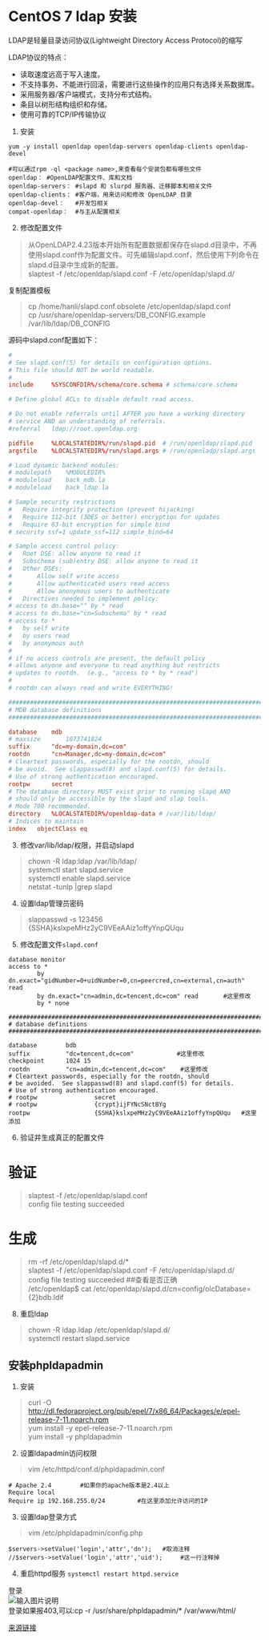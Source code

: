 # CentOS 7 ldap 安装

LDAP是轻量目录访问协议(Lightweight Directory Access Protocol)的缩写

LDAP协议的特点：
* 读取速度远高于写入速度。
* 不支持事务、不能进行回滚，需要进行这些操作的应用只有选择关系数据库。
* 采用服务器/客户端模式，支持分布式结构。
* 条目以树形结构组织和存储。
* 使用可靠的TCP/IP传输协议

1. 安装
```
yum -y install openldap openldap-servers openldap-clients openldap-devel  

#可以通过rpm -ql <package name>,来查看每个安装包都有哪些文件
openldap： #OpenLDAP配置文件、库和文档
openldap-servers： #slapd 和 slurpd 服务器、迁移脚本和相关文件
openldap-clients： #客户端，用来访问和修改 OpenLDAP 目录
openldap-devel：   #开发包相关
compat-openldap：  #与主从配置相关
```

2. 修改配置文件
> 从OpenLDAP2.4.23版本开始所有配置数据都保存在slapd.d目录中，不再使用slapd.conf作为配置文件。可先编辑slapd.conf，然后使用下列命令在slapd.d目录中生成新的配置。  
> slaptest -f /etc/openldap/slapd.conf -F /etc/openldap/slapd.d/  

复制配置模板  
> cp /home/hanli/slapd.conf.obsolete /etc/openldap/slapd.conf  
> cp /usr/share/openldap-servers/DB_CONFIG.example /var/lib/ldap/DB_CONFIG  

源码中slapd.conf配置如下：  
```conf
#
# See slapd.conf(5) for details on configuration options.
# This file should NOT be world readable.
#
include		%SYSCONFDIR%/schema/core.schema # schema/core.schema

# Define global ACLs to disable default read access.

# Do not enable referrals until AFTER you have a working directory
# service AND an understanding of referrals.
#referral	ldap://root.openldap.org

pidfile		%LOCALSTATEDIR%/run/slapd.pid  # /run/openldap/slapd.pid
argsfile	%LOCALSTATEDIR%/run/slapd.args # /run/openladp/slapd.args

# Load dynamic backend modules:
# modulepath	%MODULEDIR%
# moduleload	back_mdb.la
# moduleload	back_ldap.la

# Sample security restrictions
#	Require integrity protection (prevent hijacking)
#	Require 112-bit (3DES or better) encryption for updates
#	Require 63-bit encryption for simple bind
# security ssf=1 update_ssf=112 simple_bind=64

# Sample access control policy:
#	Root DSE: allow anyone to read it
#	Subschema (sub)entry DSE: allow anyone to read it
#	Other DSEs:
#		Allow self write access
#		Allow authenticated users read access
#		Allow anonymous users to authenticate
#	Directives needed to implement policy:
# access to dn.base="" by * read
# access to dn.base="cn=Subschema" by * read
# access to *
#	by self write
#	by users read
#	by anonymous auth
#
# if no access controls are present, the default policy
# allows anyone and everyone to read anything but restricts
# updates to rootdn.  (e.g., "access to * by * read")
#
# rootdn can always read and write EVERYTHING!

#######################################################################
# MDB database definitions
#######################################################################

database	mdb
# maxsize		1073741824
suffix		"dc=my-domain,dc=com"
rootdn		"cn=Manager,dc=my-domain,dc=com"
# Cleartext passwords, especially for the rootdn, should
# be avoid.  See slappasswd(8) and slapd.conf(5) for details.
# Use of strong authentication encouraged.
rootpw		secret
# The database directory MUST exist prior to running slapd AND 
# should only be accessible by the slapd and slap tools.
# Mode 700 recommended.
directory	%LOCALSTATEDIR%/openldap-data # /var/lib/ldap/
# Indices to maintain
index	objectClass	eq
```

3. 修改var/lib/ldap/权限，并启动slapd  
> chown -R ldap:ldap /var/lib/ldap/  
> systemctl start slapd.service  
> systemctl enable slapd.service  
> netstat -tunlp |grep slapd  

4. 设置ldap管理员密码
> slappasswd -s 123456  
{SSHA}kslxpeMHz2yC9VEeAAiz1offyYnpQUqu

5. 修改配置文件`slapd.conf`
```
database monitor
access to *
        by dn.exact="gidNumber=0+uidNumber=0,cn=peercred,cn=external,cn=auth" read
        by dn.exact="cn=admin,dc=tencent,dc=com" read       #这里修改
        by * none

#######################################################################
# database definitions
#######################################################################

database        bdb
suffix          "dc=tencent,dc=com"            #这里修改
checkpoint      1024 15
rootdn          "cn=admin,dc=tencent,dc=com"    #这里修改
# Cleartext passwords, especially for the rootdn, should
# be avoided.  See slappasswd(8) and slapd.conf(5) for details.
# Use of strong authentication encouraged.
# rootpw                secret
# rootpw                {crypt}ijFYNcSNctBYg
rootpw                  {SSHA}kslxpeMHz2yC9VEeAAiz1offyYnpQUqu   #这里添加
```

6. 验证并生成真正的配置文件  
# 验证  
> slaptest -f /etc/openldap/slapd.conf  
config file testing succeeded
# 生成  
> rm -rf /etc/openldap/slapd.d/*  
> slaptest -f /etc/openldap/slapd.conf -F /etc/openldap/slapd.d/  
config file testing succeeded
##查看是否正确  
> /etc/openldap$ cat /etc/openldap/slapd.d/cn\=config/olcDatabase\=\{2\}bdb.ldif  

8. 重启ldap  
> chown -R ldap.ldap /etc/openldap/slapd.d/  
> systemctl restart slapd.service  

## 安装phpldapadmin  
1. 安装  
> curl -O http://dl.fedoraproject.org/pub/epel/7/x86_64/Packages/e/epel-release-7-11.noarch.rpm  
> yum install -y epel-release-7-11.noarch.rpm  
> yum install -y phpldapadmin  

2. 设置ldapadmin访问权限  
> vim /etc/httpd/conf.d/phpldapadmin.conf  
```
# Apache 2.4        #如果你的apache版本是2.4以上
Require local
Require ip 192.168.255.0/24         #在这里添加允许访问的IP
```

3. 设置ldap登录方式  
> vim /etc/phpldapadmin/config.php  
```
$servers->setValue('login','attr','dn');   #取消注释
//$servers->setValue('login','attr','uid');     #这一行注释掉
```

4. 重启httpd服务 `systemctl restart httpd.service`

登录  
![输入图片说明](https://gitee.com/uploads/images/2018/0518/183156_eca0602a_132614.png "20180329121121515.png")  
登录如果报403,可以:cp -r /usr/share/phpldapadmin/* /var/www/html/


[来源链接](https://blog.csdn.net/fanren224/article/details/79707206)